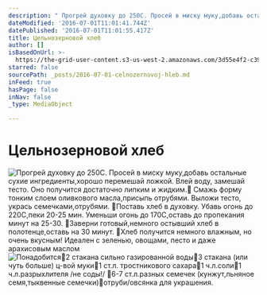 ```yaml
---
description: " Прогрей духовку до 250C. Просей в миску муку,добавь остальные сухие ингредиенты,хорошо перемешай ложкой. Влей воду, замешай тесто. Оно получится достаточно липким и жидким.\uD83C\uDF5E Смажь форму тонким слоем оливкового масла,присыпь отрубями. Выложи тесто, укрась семечками,отрубями. \uD83C\uDF5EПоставь хлеб в духовку. Убавь огонь до 220C,пеки 20-25 мин. Уменьши огонь до 170C,оставь до пропекания минут на 25-30. \uD83C\uDF5EЗаверни готовый,немного остывший хлеб в полотенце,оставь на 30 минут. \uD83C\uDF5EХлеб получится немного влажным, но очень вкусным! Идеален с зеленью, овощами, песто и даже арахисовым маслом"
dateModified: '2016-07-01T11:01:41.744Z'
datePublished: '2016-07-01T11:01:55.417Z'
title: Цельнозерновой хлеб
author: []
isBasedOnUrl: >-
  https://the-grid-user-content.s3-us-west-2.amazonaws.com/3d55e4f2-c39f-49b0-9602-3991daacca2c.jpg
starred: false
sourcePath: _posts/2016-07-01-celnozernovoj-hleb.md
inFeed: true
hasPage: false
inNav: false
_type: MediaObject

---
```

# Цельнозерновой хлеб
![ Прогрей духовку до 250C. Просей в миску муку,добавь остальные сухие ингредиенты,хорошо перемешай ложкой. Влей воду, замешай тесто. Оно получится достаточно липким и жидким. Смажь форму тонким слоем оливкового масла,присыпь отрубями. Выложи тесто, укрась семечками,отрубями. Поставь хлеб в духовку. Убавь огонь до 220C,пеки 20-25 мин. Уменьши огонь до 170C,оставь до пропекания минут на 25-30. Заверни готовый,немного остывший хлеб в полотенце,оставь на 30 минут. Хлеб получится немного влажным, но очень вкусным! Идеален с зеленью, овощами, песто и даже арахисовым маслом](https://the-grid-user-content.s3-us-west-2.amazonaws.com/3d55e4f2-c39f-49b0-9602-3991daacca2c.jpg)
![Понадобится2 стакана сильно газированной воды3 стакана (или чуть больше) ц-вой муки1 ст.л. тростникового сахара1 ч.л.соли1 ч.л.разрыхлителя /не соды!/ 6-7 ст.л.разных семечек (кунжут,льняное семя,тыквенные семечки)отруби/овсянка для украшения.](https://the-grid-user-content.s3-us-west-2.amazonaws.com/d1771aee-de3f-4c89-a814-38bc86c1e1cb.jpg)